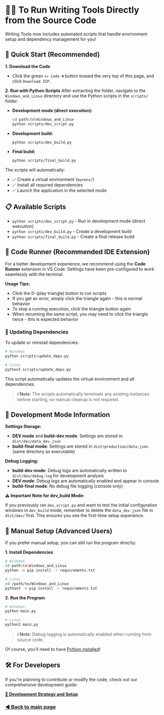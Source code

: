 # 👨‍💻 To Run Writing Tools Directly from the Source Code

Writing Tools now includes automated scripts that handle environment setup and dependency management for you!

## 🚀 Quick Start (Recommended)

**1. Download the Code**

- Click the green `<> Code ▼` button toward the very top of this page, and click `Download ZIP`.

**2. Run with Python Scripts**
After extracting the folder, navigate to the `Windows_and_Linux` directory and use the Python scripts in the `scripts/` folder:

- **Development mode (direct execution):**

  ```bash
  cd path\to\Windows_and_Linux
  python scripts/dev_script.py
  ```

- **Development build:**

  ```bash
  python scripts/dev_build.py
  ```

- **Final build:**
  ```bash
  python scripts/final_build.py
  ```

The scripts will automatically:

- ✅ Create a virtual environment (`myvenv/`)
- ✅ Install all required dependencies
- ✅ Launch the application in the selected mode

## 📋 Available Scripts

- `python scripts/dev_script.py` - Run in development mode (direct execution)
- `python scripts/dev_build.py` - Create a development build
- `python scripts/final_build.py` - Create a final release build

## 🎯 Code Runner (Recommended IDE Extension)

For a better development experience, we recommend using the **Code Runner** extension in VS Code. Settings have been pre-configured to work seamlessly with the terminal.

**Usage Tips:**

- Click the ▷ (play triangle) button to run scripts
- If you get an error, simply click the triangle again - this is normal behavior
- To stop a running execution, click the triangle button again
- When rerunning the same script, you may need to click the triangle twice - this is expected behavior

### 🔄 Updating Dependencies

To update or reinstall dependencies:

```bash
# Windows
python scripts\update_deps.py

# Linux
python3 scripts/update_deps.py
```

This script automatically updates the virtual environment and all dependencies.

> **ℹ️ Note:** The scripts automatically terminate any existing instances before starting, so manual cleanup is not required.

## 🔧 Development Mode Information

**Settings Storage:**

- **DEV mode** and **build-dev mode**: Settings are stored in `dist/dev/data_dev.json`
- **build-final mode**: Settings are stored in `dist/production/data.json` (same directory as executable)

**Debug Logging:**

- **build-dev mode**: Debug logs are automatically written to `dist/dev/debug.log` for development analysis
- **DEV mode**: Debug logs are automatically enabled and appear in console
- **build-final mode**: No debug file logging (console only)

**⚠️ Important Note for dev_build Mode:**

If you previously ran `dev_script.py` and want to test the initial configuration windows in `dev_build` mode, remember to delete the `data_dev.json` file in `dist/dev/` first. This ensures you see the first-time setup experience.

## 🔧 Manual Setup (Advanced Users)

If you prefer manual setup, you can still run the program directly:

**1. Install Dependencies**

```bash
# Windows
cd path\to\Windows_and_Linux
python -m pip install -r requirements.txt

# Linux
cd /path/to/Windows_and_Linux
python3 -m pip install -r requirements.txt
```

**2. Run the Program**

```bash
# Windows
python main.py

# Linux
python3 main.py
```

> **ℹ️ Note:** Debug logging is automatically enabled when running from source code.

Of course, you'll need to have [Python installed](https://www.python.org/downloads/)!

## 🛠️ For Developers

If you're planning to contribute or modify the code, check out our comprehensive development guide:

**[📖 Development Strategy and Setup](./Development%20Strategy%20and%20Setup.md)**

### [**◀️ Back to main page**](https://github.com/theJayTea/WritingTools)
